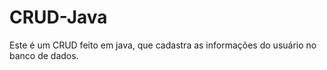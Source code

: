 # CRUD-Java
Este é um CRUD feito em java, que cadastra as informações do usuário no banco de dados.

